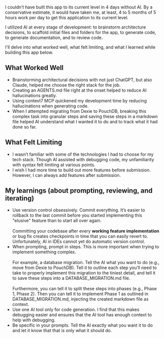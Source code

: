 I couldn’t have built this app to its current level in 4 days without AI. By a conservative estimate, it would have taken me, at least, 4 to 5 months of 5 hours work per day to get this application to its current level.

I utilized AI at every stage of development: to brainstorm architecture decisions, to scaffold initial files and folders for the app, to generate code, to generate documentation, and to review code.

I'll delve into what worked well, what felt limiting, and what I learned while building this app below.

## What Worked Well
- Brainstorming architectural decisions with not just ChatGPT, but also Claude, helped me choose the right stack for the job.
- Creating an AGENTS.md file right at the onset helped to reduce AI hallucinations greatly.
- Using context7 MCP quickened my development time by reducing hallucinations when generating code.
- When I attempted migrating from Dexie to PouchDB, breaking this complex task into granular steps and saving these steps in a markdown file helped AI understand what I wanted it to do and to track what it had done so far.

## What Felt Limiting
- I wasn’t familiar with some of the technologies I had to choose for my tech stack. Though AI assisted with debugging code, my unfamiliarity with syntax felt limiting at various points.
- I wish I had more time to build out more features before submission. However, I can always add features after submission.

## My learnings (about prompting, reviewing, and iterating)
- Use version control obsessively. Commit everything. It’s easier to rollback to the last commit before you started implementing this "elusive" feature than to start all over again.<br><br>
Committing your codebase after every **working feature implementation** or bug fix creates checkpoints in time that you can easily revert to. Unfortunately, AI in IDEs cannot yet do automatic version control.
- When prompting, prompt in steps. This is more important when trying to implement something complex.<br><br>
For example, a database migration. Tell the AI what you want to do (e.g., move from Dexie to PouchDB). Tell it to outline each step you’ll need to take to properly implement this migration to the tiniest detail, and tell it to save these steps into a DATABASE_MIGRATION.md file.<br><br>
Furthermore, you can tell it to split these steps into phases (e.g., Phase 1, Phase 2). Then you can tell it to implement Phase 1 as outlined in DATABASE_MIGRATION.md, injecting the created markdown file as context.
- Use one AI tool only for code generation. I find that this makes debugging easier and ensures that the AI tool has enough context to help with debugging.
- Be specific in your prompts. Tell the AI exactly what you want it to do and let it know that that is only what it should do.
